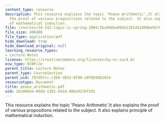 ```yaml
---
content_type: resource
description: This resource explains the topic 'Peano Arithmetic'.It also explains
  the proof of various propositions related to the subject. It also explains principle
  of mathematical induction.
file: /courses/24-242-logic-ii-spring-2004/2ba966be09dd1301d41d98be9276f3d1_peano_arithmetic.pdf
file_size: 496488
file_type: application/pdf
hide_download: true
hide_download_original: null
learning_resource_types:
- Lecture Notes
license: https://creativecommons.org/licenses/by-nc-sa/4.0/
ocw_type: OCWFile
parent_title: Lecture Notes
parent_type: CourseSection
parent_uid: 797097cc-c3b9-3653-0f40-c0f8598b2654
resourcetype: Document
title: peano_arithmetic.pdf
uid: 2ba966be-09dd-1301-d41d-98be9276f3d1
---
```

This resource explains the topic 'Peano Arithmetic'.It also explains the proof of various propositions related to the subject. It also explains principle of mathematical induction.